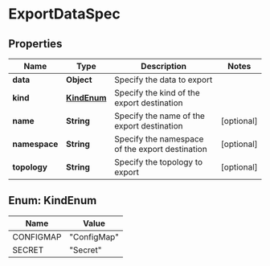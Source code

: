 

# ExportDataSpec


## Properties

| Name | Type | Description | Notes |
|------------ | ------------- | ------------- | -------------|
|**data** | **Object** | Specify the data to export |  |
|**kind** | [**KindEnum**](#KindEnum) | Specify the kind of the export destination |  |
|**name** | **String** | Specify the name of the export destination |  [optional] |
|**namespace** | **String** | Specify the namespace of the export destination |  [optional] |
|**topology** | **String** | Specify the topology to export |  [optional] |



## Enum: KindEnum

| Name | Value |
|---- | -----|
| CONFIGMAP | &quot;ConfigMap&quot; |
| SECRET | &quot;Secret&quot; |




